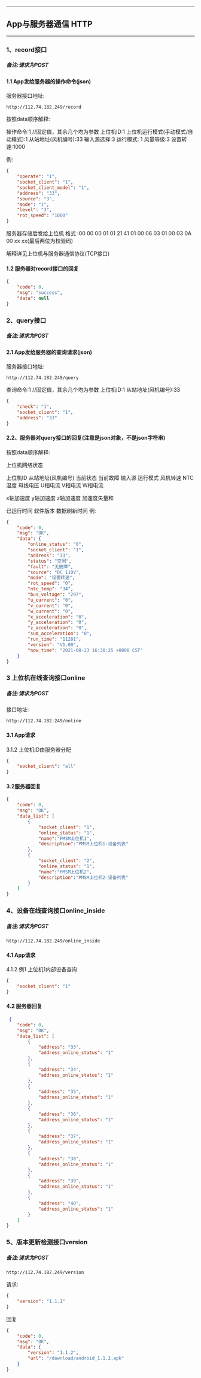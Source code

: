 
-----------------------------------------------------------------
## App与服务器通信  HTTP

------------------------------------------------------------------------------------------------

### 1、record接口

##### 备注:请求为POST

#### 1.1 App发给服务器的操作命令(json)

服务器接口地址: 

```http
http://112.74.182.249/record
```

按照data顺序解释:

操作命令:1 //固定值，其余几个均为参数
上位机ID:1
上位机运行模式(手动模式/自动模式):1
从站地址(风机编号):33
输入源选择:3
运行模式: 1
风量等级:3 
设置转速:1000

例:

```json
{
    "operate": "1",
    "socket_client": "1",
    "socket_client_model": "1",
    "address": "33",
    "source": "3",
    "mode": "1",
    "level": "3",
    "rot_speed": "1000"
}
```

服务器存储后发给上位机 格式 :00 00 00 01 01 21 41 01 00 06 03 01 00 03 0A 00 xx xx(最后两位为校验码)

解释详见上位机与服务器通信协议(TCP接口)

#### 1.2 服务器对record接口的回复

```json
{
    "code": 0,
    "msg": "success",
    "data": null
}
```

### 2、query接口

##### 备注:请求为POST

#### 2.1 App发给服务器的查询请求(json)

服务器接口地址: 

```http
http://112.74.182.249/query
```

查询命令:1 //固定值，其余几个均为参数
上位机ID:1
从站地址(风机编号):33

```json
{
    "check": "1",
    "socket_client": "1",
    "address": "33"
}
```

#### 2.2、服务器对query接口的回复(注意是json对象，不是json字符串)
按照data顺序解释:

上位机网络状态

上位机ID
从站地址(风机编号)
当前状态
当前故障
输入源
运行模式
风机转速
NTC温度
母线电压
U相电流
V相电流
W相电流

x轴加速度
y轴加速度
z轴加速度
加速度矢量和

已运行时间
软件版本
数据刷新时间
例:

```json
{
    "code": 0,
    "msg": "OK",
    "data": {
        "online_status": "0",
        "socket_client": "1",
        "address": "33",
        "status": "空闲",
        "fault": "无故障",
        "source": "DC 110V",
        "mode": "设置转速",
        "rot_speed": "0",
        "ntc_temp": "34",
        "bus_voltage": "297",
        "u_current": "0",
        "v_current": "0",
        "w_current": "0",
        "x_acceleration": "0",
        "y_acceleration": "0",
        "z_acceleration": "0",
        "sum_acceleration": "0",
        "run_time": "11281",
        "version": "V1.00",
        "now_time": "2021-08-23 16:30:25 +0800 CST"
    }
}
```

### 3 上位机在线查询接口online

##### 备注:请求为POST

接口地址:

```http
http://112.74.182.249/online
```

#### 3.1 App请求

3.1.2 上位机ID由服务器分配

```json
{
    "socket_client": "all"
}
```

#### 3.2服务器回复

```json
{
    "code": 0,
    "msg": "OK",
    "data_list": [
        {
            "socket_client": "1",
            "online_status": "1",
            "name":"PMSM上位机1",
            "description":"PMSM上位机1-设备列表"
        },
        {
            "socket_client": "2",
            "online_status": "1",
            "name":"PMSM上位机2",
            "description":"PMSM上位机2-设备列表"
        }
    ]
}
```

### 4、设备在线查询接口online_inside

##### 备注:请求为POST

```http
http://112.74.182.249/online_inside
```

#### 4.1 App请求

4.1.2 例1  上位机1内部设备查询

```json
{
    "socket_client": "1"
} 
```

#### 4.2 服务器回复

```json
 {
    "code": 0,
    "msg": "OK",
    "data_list": [
        {
            "address": "33",
            "address_online_status": "1"
        },
        {
            "address": "34",
            "address_online_status": "1"
        },
        {
            "address": "35",
            "address_online_status": "1"
        },
        {
            "address": "36",
            "address_online_status": "1"
        },
        {
            "address": "37",
            "address_online_status": "1"
        },
        {
            "address": "38",
            "address_online_status": "1"
        },
        {
            "address": "39",
            "address_online_status": "1"
        },
        {
            "address": "40",
            "address_online_status": "1"
        }
    ]
}
```

### 5、版本更新检测接口version

##### 备注:请求为POST

```http
http://112.74.182.249/version
```

请求:

```json
{
    "version": "1.1.1"
}
```

回复

```json
{
    "code": 0,
    "msg": "OK",
    "data": {
        "version": "1.1.2",
        "url": "/download/android_1.1.2.apk"
    }
}
```


